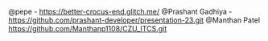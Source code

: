 @pepe - https://better-crocus-end.glitch.me/
@Prashant Gadhiya - https://github.com/prashant-developer/presentation-23.git
@Manthan Patel https://github.com/Manthanp1108/CZU_ITCS.git
